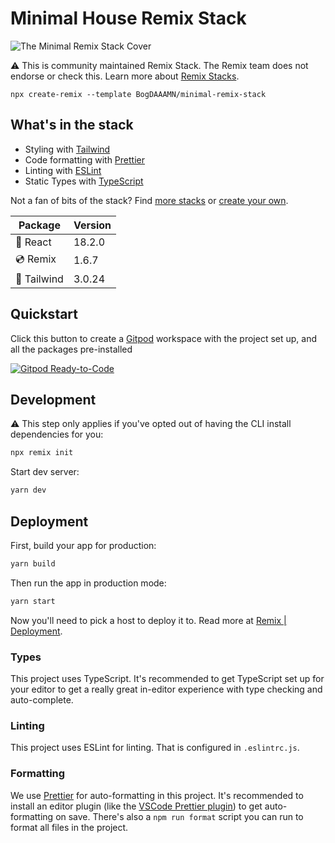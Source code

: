 # Minimal House Remix Stack 

![The Minimal Remix Stack Cover](https://user-images.githubusercontent.com/22895284/163196320-0d5070f8-1a51-4b06-93f4-ef92673784fe.png)

⚠️ This is community maintained Remix Stack. The Remix team does not endorse or check this. Learn more about [Remix Stacks](https://remix.run/stacks).

```
npx create-remix --template BogDAAAMN/minimal-remix-stack
```

## What's in the stack

- Styling with [Tailwind](https://tailwindcss.com/)
- Code formatting with [Prettier](https://prettier.io)
- Linting with [ESLint](https://eslint.org)
- Static Types with [TypeScript](https://typescriptlang.org)

Not a fan of bits of the stack? Find [more stacks](https://github.com/topics/remix-stack) or [create your own](https://remix.run/stacks).

| Package    | Version |
|------------|---------|
| 🚀 React    | 18.2.0  |
| 💿 Remix    | 1.6.7   |
| 💨 Tailwind | 3.0.24  |

## Quickstart

Click this button to create a [Gitpod](https://gitpod.io) workspace with the project set up, and all the packages pre-installed 

[![Gitpod Ready-to-Code](https://img.shields.io/badge/Gitpod-Ready--to--Code-blue?logo=gitpod)](https://gitpod.io/from-referrer/)

## Development

⚠️ This step only applies if you've opted out of having the CLI install dependencies for you:

```sh
npx remix init
```
      
Start dev server:

```sh
yarn dev
```

## Deployment

First, build your app for production:

```sh
yarn build
```

Then run the app in production mode:

```sh
yarn start
```

Now you'll need to pick a host to deploy it to. Read more at [Remix | Deployment](https://remix.run/docs/en/v1/guides/deployment).

### Types

This project uses TypeScript. It's recommended to get TypeScript set up for your editor to get a really great in-editor experience with type checking and auto-complete.

### Linting

This project uses ESLint for linting. That is configured in `.eslintrc.js`.

### Formatting

We use [Prettier](https://prettier.io/) for auto-formatting in this project. It's recommended to install an editor plugin (like the [VSCode Prettier plugin](https://marketplace.visualstudio.com/items?itemName=esbenp.prettier-vscode)) to get auto-formatting on save. There's also a `npm run format` script you can run to format all files in the project.

